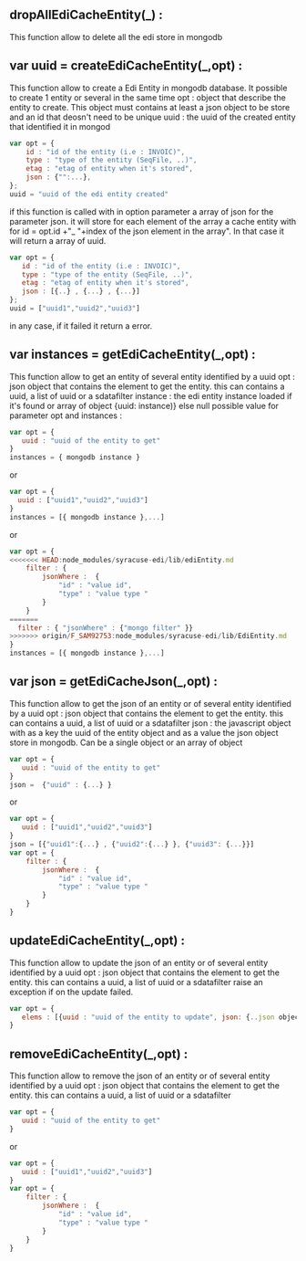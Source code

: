 ## dropAllEdiCacheEntity(_) :
This function allow to delete all the edi store in mongodb
## var uuid = createEdiCacheEntity(_,opt) :
This function allow to create a Edi Entity in mongodb database. It possible to create 1 entity or several in the same time
        opt : object that describe the entity to create. This object must contains at least a json object to be store and an id that deosn't need to be unique
        uuid : the uuid of the created entity that identified it in mongod
```javascript
var opt = {
    id : "id of the entity (i.e : INVOIC)",
    type : "type of the entity (SeqFile, ..)",
    etag : "etag of entity when it's stored",
    json : {"":...},
};
uuid = "uuid of the edi entity created"
```
if this function is called with in option parameter a array of json for the parameter json. it will store for each element of the array
a cache entity with for id  = opt.id +"_ "+index of the json element in the array". In that case it will return a array of uuid.
```javascript
var opt = {
   id : "id of the entity (i.e : INVOIC)",
   type : "type of the entity (SeqFile, ..)",
   etag : "etag of entity when it's stored",
   json : [{..} , {...} , {...}]
};
uuid = ["uuid1","uuid2","uuid3"]
```
in any case, if it failed it return a error.
## var instances = getEdiCacheEntity(_,opt) :
This function allow to get an entity of several entity identified by a uuid
    opt : json object that contains the element to get the entity. this can contains a uuid, a list of uuid or a sdatafilter
    instance : the edi entity instance loaded if it's found or array of object {uuid: instance)} else null
possible value for parameter opt and instances  :
```javascript
var opt = {
   uuid : "uuid of the entity to get"
}
instances = { mongodb instance }
```
or
```javascript
var opt = {
  uuid : ["uuid1","uuid2","uuid3"]
}
instances = [{ mongodb instance },...]
```
or
```javascript
var opt = {
<<<<<<< HEAD:node_modules/syracuse-edi/lib/ediEntity.md
    filter : {
        jsonWhere :  {
            "id" : "value id",
            "type" : "value type "
        }
    }
=======
  filter : { "jsonWhere" : {"mongo filter" }}
>>>>>>> origin/F_SAM92753:node_modules/syracuse-edi/lib/EdiEntity.md
}
instances = [{ mongodb instance },...]
```
## var json = getEdiCacheJson(_,opt) :
This function allow to get the json of an entity or  of several entity identified by a uuid
    opt : json object that contains the element to get the entity. this can contains a uuid, a list of uuid or a sdatafilter
    json : the javascript object with as a key the uuid of the entity object and as a value the json object store in mongodb. Can be a single object or an array of object
```javascript
var opt = {
   uuid : "uuid of the entity to get"
}
json =  {"uuid" : {...} }
```
or
```javascript
var opt = {
   uuid : ["uuid1","uuid2","uuid3"]
}
json = [{"uuid1":{...} , {"uuid2":{...} }, {"uuid3": {...}}]
var opt = {
    filter : {
        jsonWhere :  {
            "id" : "value id",
            "type" : "value type "
        }
    }
}
```
## updateEdiCacheEntity(_,opt) :
This function allow to update the json of an entity or  of several entity identified by a uuid
    opt : json object that contains the element to get the entity. this can contains a uuid, a list of uuid or a sdatafilter
raise an exception if on the update failed.
```javascript
var opt = {
   elems : [{uuid : "uuid of the entity to update", json: {..json object to set ..} }, {..}, .. ],
}
```
## removeEdiCacheEntity(_,opt) :
This function allow to remove the json of an entity or  of several entity identified by a uuid
    opt : json object that contains the element to get the entity. this can contains a uuid, a list of uuid or a sdatafilter
```javascript
var opt = {
   uuid : "uuid of the entity to get"
}
```
or
```javascript
var opt = {
   uuid : ["uuid1","uuid2","uuid3"]
}
var opt = {
    filter : {
        jsonWhere :  {
            "id" : "value id",
            "type" : "value type "
        }
    }
}
```
